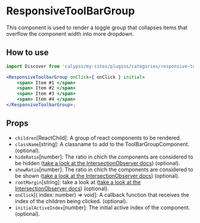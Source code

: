 # ResponsiveToolBarGroup

This component is used to render a toggle group that collapses items that overflow the component width into more dropdown.

## How to use

```jsx
import Discover from 'calypso/my-sites/plugins/categories/responsive-toolbar-group';

<ResponsiveToolbarGroup onClick={ onClick } initial>
	<span> Item #1 </span>
	<span> Item #2 </span>
	<span> Item #3 </span>
	<span> Item #4 </span>
</ResponsiveToolbarGroup>;
```

## Props

- `children`[ReactChild]: A group of react components to be rendered.
- `className`[string]: A classname to add to the ToolBarGroupComponent. (optional).
- `hideRatio`[number]: The ratio in chich the components are considered to be hidden ([take a look at the IntersectionObserver docs](https://developer.mozilla.org/en-US/docs/Web/API/Intersection_Observer_API#thresholds)) (optional).
- `showRatio`[number]: The ratio in chich the components are considered to be shown ([take a look at the IntersectionObserver docs](https://developer.mozilla.org/en-US/docs/Web/API/Intersection_Observer_API#thresholds)) (optional).
- `rootMargin`[string]: take a look at ([take a look at the IntersectionObserver docs](https://developer.mozilla.org/en-US/docs/Web/API/IntersectionObserver/rootMargin)) (optional).
- `onClick`[( index: number) => void]: A callback function that receives the index of the children being clicked. (optional).
- `initialActiveIndex`[number]: The initial active index of the component. (optional).

